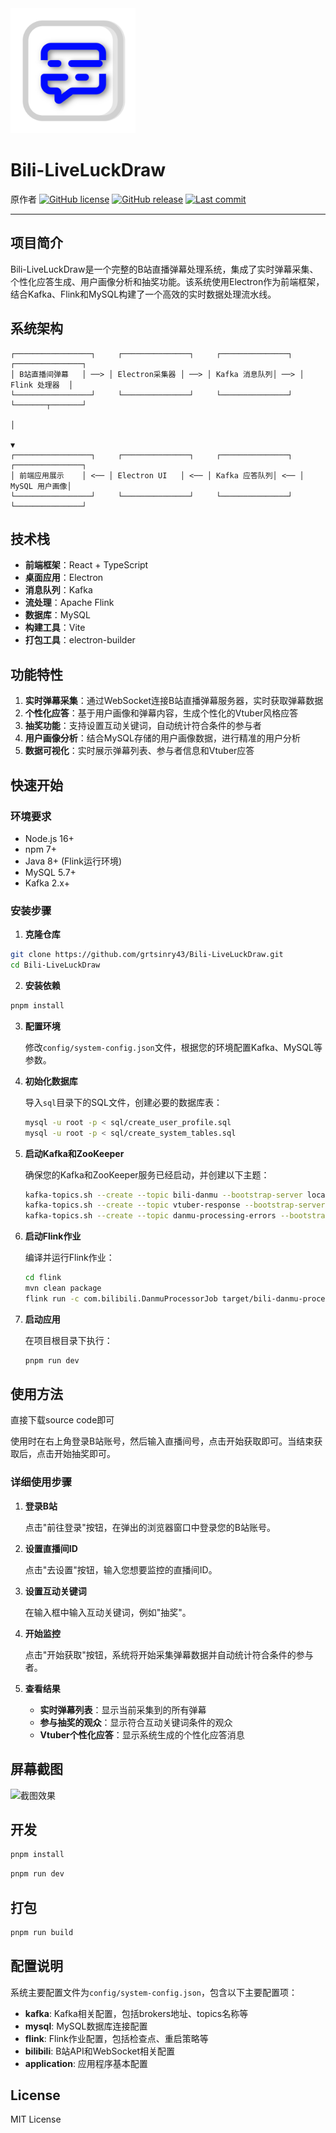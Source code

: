 <img src="/public/icon.png" alt="logo" width="200"/>

# Bili-LiveLuckDraw
原作者
[![GitHub license](https://img.shields.io/github/license/grtsinry43/Bili-LiveLuckDraw)](https://opensource.org/license/MIT)
[![GitHub release](https://img.shields.io/github/v/release/grtsinry43/Bili-LiveLuckDraw)](https://github.com/grtsinry43/Bili-LiveLuckDraw/releases)
[![Last commit](https://img.shields.io/github/last-commit/grtsinry43/Bili-LiveLuckDraw)](https://github.com/grtsinry43/Bili-LiveLuckDraw/commits/main)

---

## 项目简介

Bili-LiveLuckDraw是一个完整的B站直播弹幕处理系统，集成了实时弹幕采集、个性化应答生成、用户画像分析和抽奖功能。该系统使用Electron作为前端框架，结合Kafka、Flink和MySQL构建了一个高效的实时数据处理流水线。

## 系统架构

```
┌─────────────────┐     ┌───────────────┐     ┌───────────────┐     ┌───────────────┐
│ B站直播间弹幕   │ ──> │ Electron采集器 │ ──> │ Kafka 消息队列│ ──> │ Flink 处理器  │
└─────────────────┘     └───────────────┘     └───────────────┘     └───────┬───────┘
                                                                             │
                                                                             ▼
┌─────────────────┐     ┌───────────────┐     ┌───────────────┐     ┌───────────────┐
│ 前端应用展示    │ <── │ Electron UI   │ <── │ Kafka 应答队列│ <── │ MySQL 用户画像│
└─────────────────┘     └───────────────┘     └───────────────┘     └───────────────┘
```

## 技术栈

- **前端框架**：React + TypeScript
- **桌面应用**：Electron
- **消息队列**：Kafka
- **流处理**：Apache Flink
- **数据库**：MySQL
- **构建工具**：Vite
- **打包工具**：electron-builder

## 功能特性

1. **实时弹幕采集**：通过WebSocket连接B站直播弹幕服务器，实时获取弹幕数据
2. **个性化应答**：基于用户画像和弹幕内容，生成个性化的Vtuber风格应答
3. **抽奖功能**：支持设置互动关键词，自动统计符合条件的参与者
4. **用户画像分析**：结合MySQL存储的用户画像数据，进行精准的用户分析
5. **数据可视化**：实时展示弹幕列表、参与者信息和Vtuber应答

## 快速开始

### 环境要求

- Node.js 16+ 
- npm 7+ 
- Java 8+ (Flink运行环境)
- MySQL 5.7+ 
- Kafka 2.x+

### 安装步骤

1. **克隆仓库**
```bash
git clone https://github.com/grtsinry43/Bili-LiveLuckDraw.git
cd Bili-LiveLuckDraw
```

2. **安装依赖**
```bash
pnpm install
```

3. **配置环境**

   修改`config/system-config.json`文件，根据您的环境配置Kafka、MySQL等参数。

4. **初始化数据库**

   导入`sql`目录下的SQL文件，创建必要的数据库表：
   ```bash
   mysql -u root -p < sql/create_user_profile.sql
   mysql -u root -p < sql/create_system_tables.sql
   ```

5. **启动Kafka和ZooKeeper**

   确保您的Kafka和ZooKeeper服务已经启动，并创建以下主题：
   ```bash
   kafka-topics.sh --create --topic bili-danmu --bootstrap-server localhost:9092 --partitions 1 --replication-factor 1
   kafka-topics.sh --create --topic vtuber-response --bootstrap-server localhost:9092 --partitions 1 --replication-factor 1
   kafka-topics.sh --create --topic danmu-processing-errors --bootstrap-server localhost:9092 --partitions 1 --replication-factor 1
   ```

6. **启动Flink作业**

   编译并运行Flink作业：
   ```bash
   cd flink
   mvn clean package
   flink run -c com.bilibili.DanmuProcessorJob target/bili-danmu-processor-1.0.jar
   ```

7. **启动应用**

   在项目根目录下执行：
   ```bash
   pnpm run dev
   ```

## 使用方法

直接下载source code即可

使用时在右上角登录B站账号，然后输入直播间号，点击开始获取即可。当结束获取后，点击开始抽奖即可。

### 详细使用步骤

1. **登录B站**

   点击"前往登录"按钮，在弹出的浏览器窗口中登录您的B站账号。

2. **设置直播间ID**

   点击"去设置"按钮，输入您想要监控的直播间ID。

3. **设置互动关键词**

   在输入框中输入互动关键词，例如"抽奖"。

4. **开始监控**

   点击"开始获取"按钮，系统将开始采集弹幕数据并自动统计符合条件的参与者。

5. **查看结果**

   - **实时弹幕列表**：显示当前采集到的所有弹幕
   - **参与抽奖的观众**：显示符合互动关键词条件的观众
   - **Vtuber个性化应答**：显示系统生成的个性化应答消息

## 屏幕截图

![截图效果](https://github.com/user-attachments/assets/ad5d7713-c495-4fc7-9260-58a6959e216a)

## 开发

```bash
pnpm install
```

```bash
pnpm run dev
```

## 打包

```bash
pnpm run build
```

## 配置说明

系统主要配置文件为`config/system-config.json`，包含以下主要配置项：

- **kafka**: Kafka相关配置，包括brokers地址、topics名称等
- **mysql**: MySQL数据库连接配置
- **flink**: Flink作业配置，包括检查点、重启策略等
- **bilibili**: B站API和WebSocket相关配置
- **application**: 应用程序基本配置

## License

MIT License
